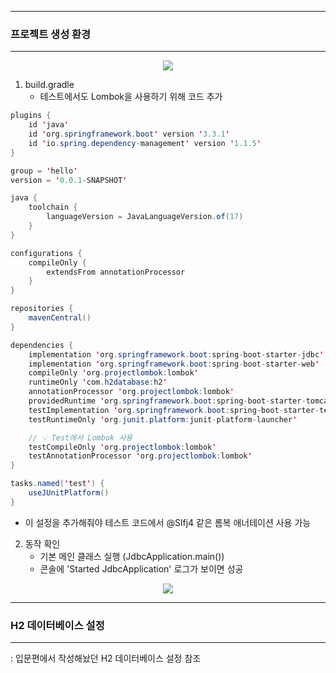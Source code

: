 -----
### 프로젝트 생성 환경
-----
<div align="center">
<img src="https://github.com/sooyounghan/Spring/assets/34672301/9365f179-7d79-4eff-b6b2-64fec19474a8">
</div>

1. build.gradle
   - 테스트에서도 Lombok을 사용하기 위해 코드 추가
```java
plugins {
	id 'java'
	id 'org.springframework.boot' version '3.3.1'
	id 'io.spring.dependency-management' version '1.1.5'
}

group = 'hello'
version = '0.0.1-SNAPSHOT'

java {
	toolchain {
		languageVersion = JavaLanguageVersion.of(17)
	}
}

configurations {
	compileOnly {
		extendsFrom annotationProcessor
	}
}

repositories {
	mavenCentral()
}

dependencies {
	implementation 'org.springframework.boot:spring-boot-starter-jdbc'
	implementation 'org.springframework.boot:spring-boot-starter-web'
	compileOnly 'org.projectlombok:lombok'
	runtimeOnly 'com.h2database:h2'
	annotationProcessor 'org.projectlombok:lombok'
	providedRuntime 'org.springframework.boot:spring-boot-starter-tomcat'
	testImplementation 'org.springframework.boot:spring-boot-starter-test'
	testRuntimeOnly 'org.junit.platform:junit-platform-launcher'

	// 💡 Test에서 Lombok 사용
	testCompileOnly 'org.projectlombok:lombok'
	testAnnotationProcessor 'org.projectlombok:lombok'
}

tasks.named('test') {
	useJUnitPlatform()
}
```

  - 이 설정을 추가해줘야 테스트 코드에서 @Slfj4 같은 롬복 애너테이션 사용 가능

2. 동작 확인
   - 기본 메인 클래스 실행 (JdbcApplication.main())
   - 콘솔에 'Started JdbcApplication' 로그가 보이면 성공
<div align="center">
<img src="https://github.com/sooyounghan/Spring/assets/34672301/310115e1-8845-4b60-bb61-600b7d84b0d2">
</div>

-----
### H2 데이터베이스 설정
-----
: 입문편에서 작성해놨던 H2 데이터베이스 설정 참조

